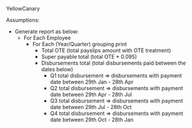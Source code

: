 YellowCanary



Assumptions:

- Generate report as below:
    - For Each Employee
        - For Each (Year/Quarter) grouping print
            - Total OTE (total payslips amount with OTE treatment)
            - Super payable total (total OTE * 0.095)
            - Disbursements total (total disbursements paid between the dates below)
                - Q1 total disbursement => disbursements with payment date between 29th Jan - 28th Apr
                - Q2 total disbursement => disbursements with payment date between 29th Apr - 28th Jul
                - Q3 total disbursement => disbursements with payment date between 29th Jul - 28th Oct
                - Q4 total disbursement => disbursements with payment date between 29th Oct - 28th Jan